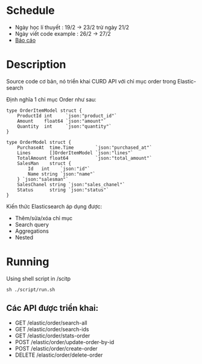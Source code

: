 # Schedule

- Ngày học lí thuyết : 19/2 -> 23/2 trừ ngày 21/2
- Ngày viết code example : 26/2 -> 27/2
- [Báo cáo](https://docs.google.com/document/d/1gulcQ9RLnbEhr09rynkKHy5FFzhoIlqPYSPKGNDmVuo)

# Description

<p sytle="color='#22d3ee'">Source code cơ bản, nó triển khai CURD API với chỉ mục order trong Elastic-search</p>

Định nghĩa 1 chỉ mục Order như sau:
```
type OrderItemModel struct {
	ProductId int     `json:"product_id"`
	Amount    float64 `json:"amount"`
	Quantity  int     `json:"quantity"`
}

type OrderModel struct {
	PurchaseAt  time.Time        `json:"purchased_at"`
	Lines       []OrderItemModel `json:"lines"`
	TotalAmount float64          `json:"total_amount"`
	SalesMan    struct {
		Id   int    `json:"id"`
		Name string `json:"name"`
	} `json:"salesman"`
	SalesChanel string `json:"sales_chanel"`
	Status      string `json:"status"`
}
```


<p sytle="color='#22d3ee'">Kiến thức Elasticsearch áp dụng được: </p>

-  Thêm/sửa/xóa chỉ mục
-  Search query
-  Aggregations
-  Nested

# Running
Using shell script in /scitp
```
sh ./script/run.sh
```
## Các API được triển khai:
-	 GET    /elastic/order/search-all
-  GET    /elastic/order/search-ids
-  GET    /elastic/order/stats-order
-  POST   /elastic/order/update-order-by-id
-  POST   /elastic/order/create-order 
-  DELETE /elastic/order/delete-order 
